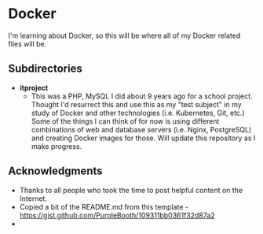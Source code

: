 # Docker

I'm learning about Docker, so this will be where all of my Docker related files will be.

## Subdirectories

* **itproject**
   *  This was a PHP, MySQL I did about 9 years ago for a school project.  Thought I'd resurrect this and use this as my "test subject" in my study of Docker and other technologies (i.e. Kubernetes, Git, etc.)   Some of the things I can think of for now is using different combinations of web and database servers (i.e. Nginx, PostgreSQL) and creating Docker images for those.  Will update this repository as I make progress. 


## Acknowledgments

*  Thanks to all people who took the time to post helpful content on the Internet.
*  Copied a bit of the README.md from this template -   https://gist.github.com/PurpleBooth/109311bb0361f32d87a2
* 
